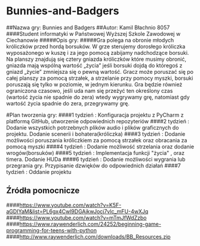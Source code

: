 # Bunnies-and-Badgers
##Nazwa gry: Bunnies and Badgers
##Autor: Kamil Błachnio 8057
####Student informatyki w Państwowej Wyższej Szkole Zawodowej w Ciechanowie
#####Opis gry:
#####Gra polega na obronie młodych króliczków przed hordą borsuków. W grze sterujemy dorosłego króliczka wyposażonego w kuszę i za jego pomocą zabijamy nadchodzące borsuki. Na planszy znajdują się cztery gniazda króliczków które musimy obronić, gniazda mają wspólną wartość „życia” jeśli borsuki dojdą do któregoś z gniazd „życie” zmniejsza się o pewną wartość. Gracz może poruszać się po całej planszy za pomocą strzałek, a strzelanie przy pomocy myszki, borsuki poruszają się tylko w poziomie, w jednym kierunku. Gra będzie również ograniczona czasowo, jeśli uda nam się przeżyć ten określony czas (wartość życia nie spadnie do zera) wtedy wygrywamy grę, natomiast gdy wartość życia spadnie do zera, przegrywamy grę.


#Plan tworzenia gry:
####1 tydzień : Konfiguracja projektu z PyCharm z platformą GitHub, utworzenie odpowiednich repozyteriów
####2 tydzień : Dodanie wszystkich potrzebnych plików audio i plików graficznych do projektu. Dodanie scenerii i bohatera(króliczka)
####3 tydzień : Dodanie możliwości poruszania króliczkiem za pomocą strzałek oraz obracania za pomocą myszki
####4 tydzień : Dodanie możliwość strzelania oraz dodanie wrogów(borsuków)
####5 tydzień : Implementacja funkcji "życia" , oraz timera. Dodanie HUDa
####6 tydzień : Dodanie możliwości wygrania lub przegrania gry. Przypisanie dzwięków do odpowiednich działań
####7 tydzień : Oddanie projektu

## Źródła pomocnicze
####https://www.youtube.com/watch?v=K5F-aGDIYaM&list=PL6gx4Cwl9DGAjkwJocj7vlc_mFU-4wXJq
####https://www.youtube.com/watch?v=mTmJfWdZzbo
####https://www.raywenderlich.com/24252/beginning-game-programming-for-teens-with-python
####http://www.raywenderlich.com/downloads/BB_Resources.zip
